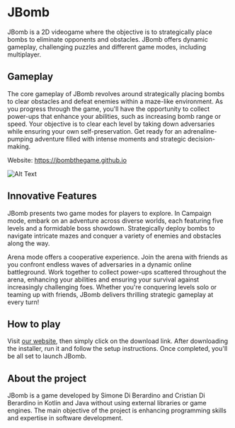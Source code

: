 # JBomb

JBomb is a 2D videogame where the objective is to strategically place bombs to eliminate opponents and obstacles. JBomb offers dynamic gameplay, challenging puzzles and different game modes, including multiplayer.

## Gameplay

The core gameplay of JBomb revolves around strategically placing bombs to clear obstacles and defeat enemies within a maze-like environment. As you progress through the game, you'll have the opportunity to collect power-ups that enhance your abilities, such as increasing bomb range or speed. Your objective is to clear each level by taking down adversaries while ensuring your own self-preservation. Get ready for an adrenaline-pumping adventure filled with intense moments and strategic decision-making.

Website: https://jbombthegame.github.io

![Alt Text](https://jbombthegame.github.io/img/previews/1.png)

## Innovative Features

JBomb presents two game modes for players to explore.
In Campaign mode, embark on an adventure across diverse worlds, each featuring five levels and a formidable boss showdown. Strategically deploy bombs to navigate intricate mazes and conquer a variety of enemies and obstacles along the way.

Arena mode offers a cooperative experience. Join the arena with friends as you confront endless waves of adversaries in a dynamic online battleground. Work together to collect power-ups scattered throughout the arena, enhancing your abilities and ensuring your survival against increasingly challenging foes. Whether you're conquering levels solo or teaming up with friends, JBomb delivers thrilling strategic gameplay at every turn!


## How to play

Visit [our website](https://jbombthegame.github.io), then simply click on the download link. After downloading the installer, run it and follow the setup instructions. Once completed, you'll be all set to launch JBomb.

## About the project

JBomb is a game developed by Simone Di Berardino and Cristian Di Berardino in Kotlin and Java without using external libraries or game engines. The main objective of the project is enhancing programming skills and expertise in software development.
